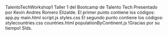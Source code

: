 TalentoTechWorkshop1
Taller 1 del Bootcamp de Talento Tech Presentado por Kevin Andres Romero Elizalde.
El primer punto contiene los códigos:
app.py
main.html
script.js
styles.css
El segundo punto contiene los códigos:
stylecountries.css
countries.html
populationByContinent.js
!Gracias por su tiempo! Slds.
